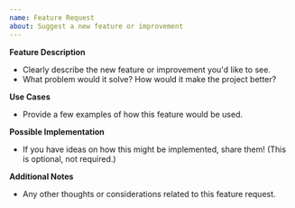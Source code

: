 ```yaml
---
name: Feature Request
about: Suggest a new feature or improvement
---
```


**Feature Description**
* Clearly describe the new feature or improvement you'd like to see.
* What problem would it solve? How would it make the project better?

**Use Cases**
* Provide a few examples of how this feature would be used.

**Possible Implementation**
* If you have ideas on how this might be implemented, share them! (This is optional, not required.)

**Additional Notes**
* Any other thoughts or considerations related to this feature request.
